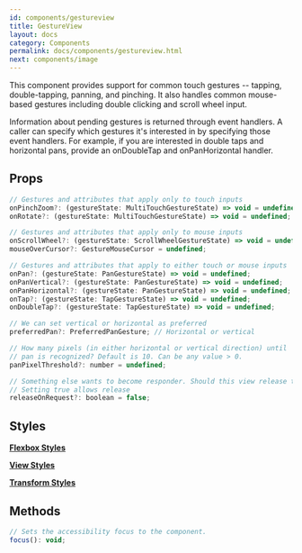 ```yaml
---
id: components/gestureview
title: GestureView
layout: docs
category: Components
permalink: docs/components/gestureview.html
next: components/image
---
```


This component provides support for common touch gestures -- tapping, double-tapping, panning, and pinching. It also handles common mouse-based gestures including double clicking and scroll wheel input.

Information about pending gestures is returned through event handlers. A caller can specify which gestures it's interested in by specifying those event handlers. For example, if you are interested in double taps and horizontal pans, provide an onDoubleTap and onPanHorizontal handler.

## Props
``` javascript
// Gestures and attributes that apply only to touch inputs
onPinchZoom?: (gestureState: MultiTouchGestureState) => void = undefined;
onRotate?: (gestureState: MultiTouchGestureState) => void = undefined;

// Gestures and attributes that apply only to mouse inputs
onScrollWheel?: (gestureState: ScrollWheelGestureState) => void = undefined;
mouseOverCursor?: GestureMouseCursor = undefined;

// Gestures and attributes that apply to either touch or mouse inputs
onPan?: (gestureState: PanGestureState) => void = undefined;
onPanVertical?: (gestureState: PanGestureState) => void = undefined;
onPanHorizontal?: (gestureState: PanGestureState) => void = undefined;
onTap?: (gestureState: TapGestureState) => void = undefined;
onDoubleTap?: (gestureState: TapGestureState) => void = undefined;

// We can set vertical or horizontal as preferred
preferredPan?: PreferredPanGesture; // Horizontal or vertical

// How many pixels (in either horizontal or vertical direction) until
// pan is recognized? Default is 10. Can be any value > 0.
panPixelThreshold?: number = undefined;

// Something else wants to become responder. Should this view release the responder?
// Setting true allows release
releaseOnRequest?: boolean = false;
```

## Styles

[**Flexbox Styles**](/reactxp/docs/styles.html#flexbox-style-attributes)

[**View Styles**](/reactxp/docs/styles.html#view-style-attributes)

[**Transform Styles**](/reactxp/docs/styles.html#transform-style-attributes)

## Methods
``` javascript
// Sets the accessibility focus to the component.
focus(): void;
```

